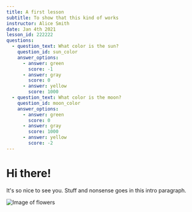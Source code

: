 ```yaml
---
title: A first lesson
subtitle: To show that this kind of works
instructor: Alice Smith
date: Jan 4th 2021
lesson_id: 222222
questions:
  - question_text: What color is the sun?
    question_id: sun_color
    answer_options:
      - answer: green
        score: -1
      - answer: gray
        score: 0
      - answer: yellow
        score: 1000
  - question_text: What color is the moon?
    question_id: moon_color
    answer_options:
      - answer: green
        score: 0
      - answer: gray
        score: 1000
      - answer: yellow
        score: -2
---
```


# Hi there!

It's so nice to see you. Stuff and nonsense goes in this intro paragraph.

![Image of flowers](https://res.cloudinary.com/djimeh7hr/image/upload/w_400,c_scale/v1609771206/sample.jpg)
